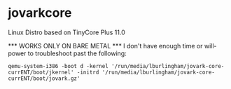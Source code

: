 # jovarkcore
Linux Distro based on TinyCore Plus 11.0


*** WORKS ONLY ON BARE METAL ***
I don't have enough time or will-power to troubleshoot past the following: 

    qemu-system-i386 -boot d -kernel '/run/media/lburlingham/jovark-core-currENT/boot/jkernel' -initrd '/run/media/lburlingham/jovark-core-currENT/boot/jovark.gz'
